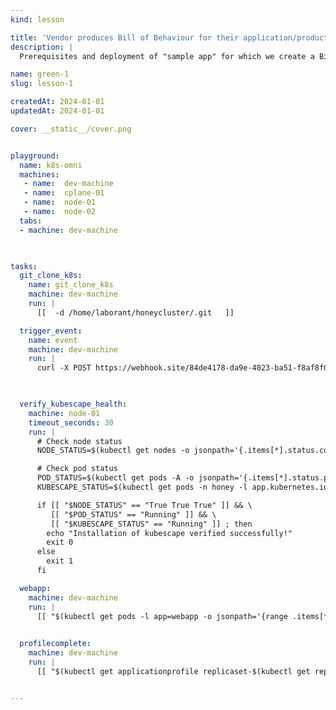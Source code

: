 ```yaml
---
kind: lesson

title: 'Vendor produces Bill of Behaviour for their application/product'
description: |
  Prerequisites and deployment of "sample app" for which we create a Bill of Behaviour

name: green-1
slug: lesson-1

createdAt: 2024-01-01
updatedAt: 2024-01-01

cover: __static__/cover.png


playground: 
  name: k8s-omni
  machines:
   - name:  dev-machine
   - name:  cplane-01
   - name:  node-01
   - name:  node-02
  tabs:
  - machine: dev-machine
  


tasks:
  git_clone_k8s:
    name: git_clone_k8s
    machine: dev-machine
    run: |
      [[  -d /home/laborant/honeycluster/.git   ]]

  trigger_event:
    name: event
    machine: dev-machine
    run: |
      curl -X POST https://webhook.site/84de4178-da9e-4023-ba51-f8af8f06a824 -H "Content-Type: application/json" -d '{"event": "markdown_loaded_bob_module_1" }'

  

  verify_kubescape_health:
    machine: node-01
    timeout_seconds: 30
    run: |
      # Check node status
      NODE_STATUS=$(kubectl get nodes -o jsonpath='{.items[*].status.conditions[?(@.type=="Ready")].status}')

      # Check pod status
      POD_STATUS=$(kubectl get pods -A -o jsonpath='{.items[*].status.phase}' | tr ' ' '\n' | sort | uniq)
      KUBESCAPE_STATUS=$(kubectl get pods -n honey -l app.kubernetes.io/instance=kubescape -o jsonpath='{.items[*].status.phase}' | tr ' ' '\n' | sort | uniq)

      if [[ "$NODE_STATUS" == "True True True" ]] && \
         [[ "$POD_STATUS" == "Running" ]] && \
         [[ "$KUBESCAPE_STATUS" == "Running" ]] ; then
        echo "Installation of kubescape verified successfully!"
        exit 0
      else
        exit 1
      fi

  webapp:
    machine: dev-machine
    run: |
      [[ "$(kubectl get pods -l app=webapp -o jsonpath='{range .items[*]}{.status.conditions[?(@.type=="Ready")].status}{"\n"}{end}')" == "True"  ]]

  
  profilecomplete:
    machine: dev-machine
    run: |
      [[ "$(kubectl get applicationprofile replicaset-$(kubectl get replicaset -n default -o jsonpath='{.items[0].metadata.name}') -o jsonpath='{.metadata.annotations.kubescape\.io/status}')" == "completed" ]]


---
```


<!--
  name: k8s-omni
  machines:
  - name: dev-machine
    resources:
      cpuCount: 2
      ramSize: "4Gi"
  - name:  cplane-01
    resources:
      cpuCount: 4
      ramSize: "4Gi"
  - name:  node-01
    resources:
      cpuCount: 2
      ramSize: "4Gi"
    
  tabs:
    - machine: dev-machine
    - machine: cplane-01
    - machine: node-01
    - kind: kexp
      machine: dev-machine
    - kind: terminal
      machine: dev-machine
    - kind: terminal
      machine: cplane-01
    - kind: terminal
      machine: node-01
--!>